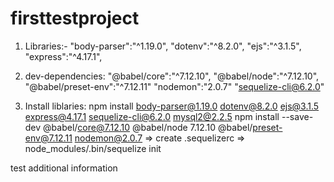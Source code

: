 # firsttestproject
1. Libraries:-
"body-parser":"^1.19.0",
"dotenv":"^8.2.0",
"ejs":"^3.1.5",
"express":"^4.17.1",

2. dev-dependencies:
"@babel/core":"^7.12.10",
"@babel/node":"^7.12.10",
"@babel/preset-env":"^7.12.11"
"nodemon":"2.0.7"
"sequelize-cli@6.2.0"
3. Install liblaries:
npm install body-parser@1.19.0 dotenv@8.2.0 ejs@3.1.5 express@4.17.1 sequelize-cli@6.2.0 mysql2@2.2.5
npm install --save-dev @babel/core@7.12.10 @babel/node 7.12.10 @babel/preset-env@7.12.11 nodemon@2.0.7 
=> create .sequelizerc => node_modules/.bin/sequelize init

test additional information


